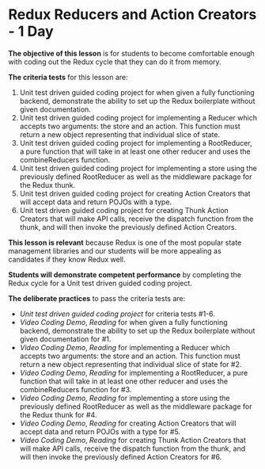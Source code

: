 # Redux Reducers and Action Creators - 1 Day

**The objective of this lesson** is for students to become comfortable enough
with coding out the Redux cycle that they can do it from memory.

**The criteria tests** for this lesson are:

1. Unit test driven guided coding project for when given a fully functioning
   backend, demonstrate the ability to set up the Redux boilerplate without
   given documentation.
2. Unit test driven guided coding project for implementing a Reducer which
   accepts two arguments: the store and an action. This function must return a
   new object representing that individual slice of state.
3. Unit test driven guided coding project for implementing a RootReducer, a pure
   function that will take in at least one other reducer and uses the
   combineReducers function.
4. Unit test driven guided coding project for implementing a store using the
   previously defined RootReducer as well as the middleware package for the
   Redux thunk.
5. Unit test driven guided coding project for creating Action Creators that will
   accept data and return POJOs with a type.
6. Unit test driven guided coding project for creating Thunk Action Creators
   that will make API calls, receive the dispatch function from the thunk, and
   will then invoke the previously defined Action Creators.

**This lesson is relevant** because Redux is one of the most popular state
management libraries and our students will be more appealing as candidates if
they know Redux well.

**Students will demonstrate competent performance** by completing the Redux
cycle for a Unit test driven guided coding project.

**The deliberate practices** to pass the criteria tests are:

- _Unit test driven guided coding project_ for criteria tests #1-6.
- _Video Coding Demo_, _Reading_ for when given a fully functioning backend,
  demonstrate the ability to set up the Redux boilerplate without given
  documentation for #1.
- _Video Coding Demo_, _Reading_ for implementing a Reducer which accepts two
  arguments: the store and an action. This function must return a new object
  representing that individual slice of state for #2.
- _Video Coding Demo_, _Reading_ for implementing a RootReducer, a pure function
  that will take in at least one other reducer and uses the combineReducers
  function for #3.
- _Video Coding Demo_, _Reading_ for implementing a store using the previously
  defined RootReducer as well as the middleware package for the Redux thunk for
  #4.
- _Video Coding Demo_, _Reading_ for creating Action Creators that will accept
  data and return POJOs with a type for #5.
- _Video Coding Demo_, _Reading_ for creating Thunk Action Creators that will
  make API calls, receive the dispatch function from the thunk, and will then
  invoke the previously defined Action Creators for #6.
